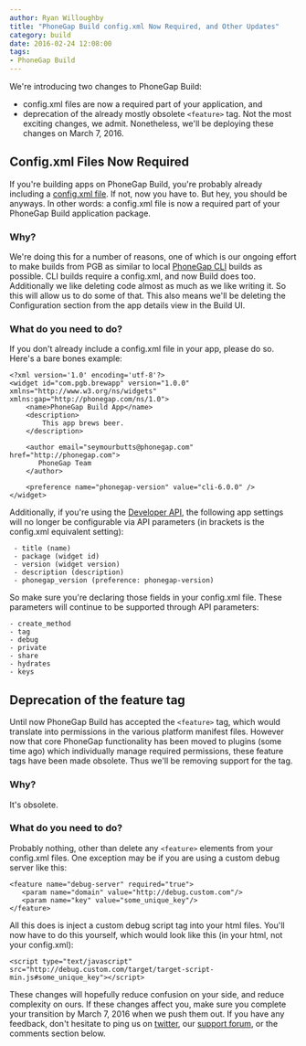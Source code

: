 ```yaml
---
author: Ryan Willoughby 
title: "PhoneGap Build config.xml Now Required, and Other Updates"
category: build
date: 2016-02-24 12:08:00
tags:
- PhoneGap Build
---
```


We're introducing two changes to PhoneGap Build: 
- config.xml files are now a required part of your application, and
- deprecation of the already mostly obsolete `<feature>` tag. 
Not the most exciting changes, we admit. Nonetheless, we'll be deploying these changes on March 7, 2016.

## Config.xml Files Now Required

If you're building apps on PhoneGap Build, you're probably already including a <a href="http://docs.build.phonegap.com/en_US/configuring_basics.md.html#The%20Basics">config.xml file</a>. If not, now you have to. But hey, you should be anyways. In other words: a config.xml file is now a required part of your PhoneGap Build application package.

### Why?

We're doing this for a number of reasons, one of which is our ongoing effort to make builds from PGB as similar to local <a href="http://docs.phonegap.com/getting-started/1-install-phonegap/cli/">PhoneGap CLI</a> builds as possible. CLI builds require a config.xml, and now Build does too. Additionally we like deleting code almost as much as we like writing it. So this will allow us to do some of that. This also means we'll be deleting the Configuration section from the app details view in the Build UI.

### What do you need to do?

If you don't already include a config.xml file in your app, please do so. Here's a bare bones example:

	<?xml version='1.0' encoding='utf-8'?>
	<widget id="com.pgb.brewapp" version="1.0.0" xmlns="http://www.w3.org/ns/widgets" xmlns:gap="http://phonegap.com/ns/1.0">
		<name>PhoneGap Build App</name>
		<description>
			This app brews beer.
		</description>

		<author email="seymourbutts@phonegap.com" href="http://phonegap.com">
		   PhoneGap Team
		</author>

		<preference name="phonegap-version" value="cli-6.0.0" />
	</widget>

Additionally, if you're using the <a href="http://docs.build.phonegap.com/en_US/developer_api_write.md.html">Developer API</a>, the following app settings will no longer be configurable via API parameters (in brackets is the config.xml equivalent setting):

```
 - title (name)
 - package (widget id)
 - version (widget version)
 - description (description)
 - phonegap_version (preference: phonegap-version)
```
So make sure you're declaring those fields in your config.xml file. These parameters will continue to be supported through API parameters:
```
- create_method
- tag
- debug
- private
- share
- hydrates
- keys
```

## Deprecation of the feature tag

Until now PhoneGap Build has accepted the `<feature>` tag, which would translate into permissions in the various platform manifest files. However now that core PhoneGap functionality has been moved to plugins (some time ago) which individually manage required permissions, these feature tags have been made obsolete. Thus we'll be removing support for the tag.

### Why?

It's obsolete.

### What do you need to do?

Probably nothing, other than delete any `<feature>` elements from your config.xml files. One exception may be if you are using a custom debug server like this:

	<feature name="debug-server" required="true">
	   <param name="domain" value="http://debug.custom.com"/>
	   <param name="key" value="some_unique_key"/>
	</feature>

All this does is inject a custom debug script tag into your html files. You'll now have to do this yourself, which would look like this (in your html, not your config.xml):

	<script type="text/javascript" src="http://debug.custom.com/target/target-script-min.js#some_unique_key"></script>

These changes will hopefully reduce confusion on your side, and reduce complexity on ours. If these changes affect you, make sure you complete your transition by March 7, 2016 when we push them out. If you have any feedback, don't hesitate to ping us on <a href="http://twitter.com/PhoneGapBuild">twitter</a>, our <a href="http://forums.adobe.com/community/phonegap/build">support forum</a>, or the comments section below.
